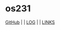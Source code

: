 ---
---
# os231

[GitHub](https://github.com/septio-nugroho/os231/) | | [LOG](TXT/mylog.txt) | | [LINKS](LINKS/)
